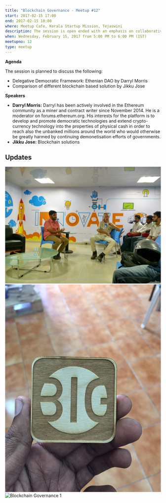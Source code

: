 ```yaml
---
title: "Blockchain Governance - Meetup #12"
start: 2017-02-15 17:00
end: 2017-02-15 18:00
where: Meetup Cafe, Kerala Startup Mission, Tejaswini
description: The session is open ended with an emphasis on collaborative discussion.
when: Wednesday, February 15, 2017 from 5:00 PM to 6:00 PM (IST)
meetupno: 12
type: meetup
---
```


**Agenda**

The session is planned to discuss the following:

* Delegative Democratic Framework: Ethenian DAO by Darryl Morris
* Comparison of different blockchain based solution by Jikku Jose

**Speakers**

 - **Darryl Morris:** Darryl has been actively involved in the Ethereum community as a miner and contract writer since November 2014. He is a moderator on forums.ethereum.org.  His interests for the platform is to develop and promote democratic technologies and extend crypto-currency technology into the properties of physical cash in order to reach also the unbanked millions around the world who would otherwise be greatly harmed by continuing demonetisation efforts of governments.
 - **Jikku Jose:** Blockchain solutions

## Updates

![Blockchain Governance 3](/assets/photos/meetup-12-0.jpg)
![Blockchain Governance 2](/assets/photos/meetup-12-2.jpg)
![Blockchain Governance 1](/assets/photos/meetup-12-3.jpg)
